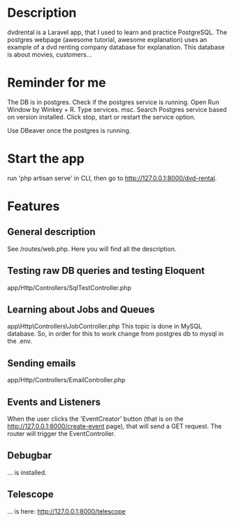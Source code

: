 # Description

dvdrental is a Laravel app, that I used to learn and practice PostgreSQL. The postgres webpage
(awesome tutorial, awesome explanation) uses an example of a dvd renting company database for
explanation. This database is about movies, customers...

# Reminder for me 
The DB is in postgres. Check if the postgres service is running.
Open Run Window by Winkey + R.
Type services. msc.
Search Postgres service based on version installed.
Click stop, start or restart the service option.

Use DBeaver once the postgres is running.

# Start the app
run 'php artisan serve' in CLI, then go to http://127.0.0.1:8000/dvd-rental.

# Features

## General description 
See /routes/web.php. Here you will find all the description.

## Testing raw DB queries and testing Eloquent
app/Http/Controllers/SqlTestController.php

## Learning about Jobs and Queues
app\Http\Controllers\JobController.php
This topic is done in MySQL database. So, in order for this to work change from postgres db to
mysql in the .env.

## Sending emails
app/Http/Controllers/EmailController.php

## Events and Listeners
When the user clicks the 'EventCreator' button (that is on the http://127.0.0.1:8000/create-event page), that will send a GET request. The router will trigger the EventController.

## Debugbar
... is installed.

## Telescope
... is here: http://127.0.0.1:8000/telescope





